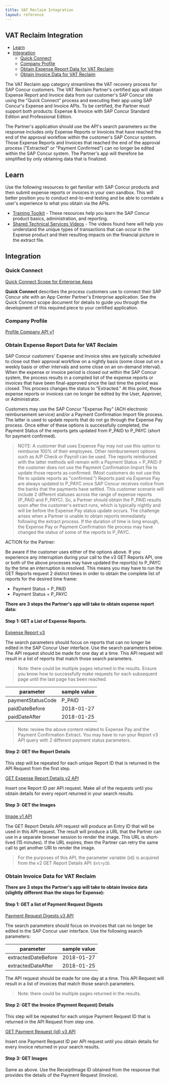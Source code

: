 ```yaml
---
title: VAT Reclaim Integration
layout: reference
---
```


## VAT Reclaim Integration

* [Learn](#learn)
* [Integration](#integration)
  * [Quick Connect](#quick-connect)
  * [Company Profile](#profile)
  * [Obtain Expense Report Data for VAT Reclaim](#obtain-expense-report-data-for-vat-reclaim)
  * [Obtain Invoice Data for VAT Reclaim](#obtain-invoice-data-for-vat-reclaim)

The VAT Reclaim app category streamlines the VAT recovery process for SAP Concur customers. The VAT Reclaim Partner's certified app will obtain Expense Report and Invoice data from our customer's SAP Concur site using the "Quick Connect" process and executing their app using SAP Concur's Expense and Invoice APIs. To be certified, the Partner must support both products: Expense & Invoice with SAP Concur Standard Edition and Professional Edition.

The Partner's application should use the API's search parameters so the response includes only Expense Reports or Invoices that have reached the end of the approval workflow within the customer's SAP Concur system. Those Expense Reports and Invoices that reached the end of the approval process ("Extracted" or "Payment Confirmed") can no longer be edited within the SAP Concur system. The Partner's app will therefore be simplified by only obtaining data that is finalized.

## <a name="learn"></a>Learn

Use the following resources to get familiar with SAP Concur products and then submit expense reports or invoices in your own sandbox. This will better position you to conduct end-to-end testing and be able to correlate a user's experience to what you obtain via the APIs.

* [Training Toolkit](http://www.concurtraining.com/) - These resources help you learn the SAP Concur product basics, administration, and reporting.
* [Shared Technical Services Videos](http://www.concurtraining.com/prdeployment/sts) - The videos found here will help you understand the unique types of transactions that can occur in the Expense product and their resulting impacts on the financial picture in the extract file.

## <a name="integration"></a>Integration

### <a name="quick-connect"></a>Quick Connect

[Quick Connect Scope for Enterprise Apps](/api-guides/ERP-integration/quick-connect-scope-for-enterprise-apps.html)

**Quick Connect** describes the process customers use to connect their SAP Concur site with an App Center Partner's Enterprise application. See the Quick Connect scope document for details to guide you through the development of this required piece to your certified application.

### <a name="profile"></a>Company Profile

[Profile Company API v1](/api-reference/profile/v1.company.html#get)

### <a name="obtain-expense-report-data-for-vat-reclaim"></a>Obtain Expense Report Data for VAT Reclaim

SAP Concur customers' Expense and Invoice sites are typically scheduled to close out their approval workflow on a nightly basis (some close out on a weekly basis or other intervals and some close on an on-demand interval). When the expense or invoice period is closed out within the SAP Concur system, the process results in a compiled list of the expense reports or invoices that have been final-approved since the last time the period was closed. This process changes the status to "Extracted." At this point, those expense reports or invoices can no longer be edited by the User, Approver, or Administrator.

Customers may use the SAP Concur "Expense Pay" (ACH electronic reimbursement service) and/or a Payment Confirmation Import file process. The latter is used to update reports that do not go through the Expense Pay process. Once either of these options is successfully completed, the Payment Status of the reports gets updated from P_PAID to P_PAYC (short for payment confirmed).

> NOTE: A customer that uses Expense Pay  may not use this option to reimburse 100% of their employees. Other reimbursement options such as A/P Check or Payroll can be used. The reports reimbursed with the latter methods will remain with a Payment Status = P_PAID if the customer does not use the Payment Confirmation Import file to update those reports as confirmed. (Most customers do not use this file to update reports as "confirmed.") Reports paid via Expense Pay are always updated to P_PAYC once SAP Concur receives notice from the banks that the payments have settled. This customer scenario will include 2 different statuses across the range of expense reports (P_PAID and P_PAYC). So, a Partner should obtain the P_PAID results soon after the customer's extract runs, which is typically nightly and will be before the Expense Pay status update occurs. The challenge arises when a Partner is unable to obtain reports immediately following the extract process. If the duration of time is long enough, the Expense Pay or Payment Confirmation file process may have changed the status of some of the reports to P_PAYC.

ACTION for the Partner:

Be aware if the customer uses either of the options above. If you experience any interruption during your call to the v3 GET Reports API, one or both of the above processes may have updated the report(s) to P_PAYC by the time an interruption is resolved. This means you may have to run the GET Reports request 2 distinct times in order to obtain the complete list of reports for the desired time frame:

* Payment Status = P_PAID
* Payment Status = P_PAYC

**There are 3 steps the Partner's app will take to obtain expense report data:**

#### Step 1: GET a List of Expense Reports.

[Expense Report v3](/api-reference/expense/expense-report/v3.reports.html)

The search parameters should focus on reports that can no longer be edited in the SAP Concur User interface. Use the  search parameters below. The API request should be made for one day at a time. This API request will result in a list of reports that match those search parameters.

> Note: there could be multiple pages returned in the results. Ensure you know how to successfully make requests for each subsequent page until the last page has been reached.

parameter|sample value
---|---
paymentStatusCode|P_PAID
paidDateBefore|2018-01-27
paidDateAfter|2018-01-25

> Note: review the above content related to Expense Pay and the Payment Confirmation Extract.  You may have to run your Report v3 API query with 2 different payment status parameters.

#### Step 2: GET the Report Details

This step will be repeated for each unique Report ID that is returned in the API Request from the first step.

[GET Expense Report Details v2 API](/api-reference/expense/expense-report/expense-report-get.html)

Insert one Report ID per API request. Make all of the requests until you obtain details for every report returned in your search results.

#### Step 3: GET the Images

[Image v1 API](/api-reference/image/v1.image.html#get-image-url)

The GET Report Details API request will produce an Entry ID that will be used in this API request. The result will produce a URL that the Partner can use in a separate browser session to render the image. This URL is short-lived (15 minutes). If the URL expires, then the Partner can retry the same call to get another URI to render the image.

> For the purposes of this API, the parameter variable {id} is acquired from the v2 GET Report Details API: `EntryID`.

### <a name="obtain-invoice-data-for-vat-reclaim"></a>Obtain Invoice Data for VAT Reclaim

**There are 3 steps the Partner's app will take to obtain Invoice data (slightly different than the steps for Expense):**

#### Step 1: GET a list of Payment Request Digests

[Payment Request Digests v3 API](/api-reference/invoice/v3.payment-request-digest.html)

The search parameters should focus on invoices that can no longer be edited in the SAP Concur user interface. Use the following search parameters:

parameter|sample value
---|---
extractedDateBefore|2018-01-27
extractedDateAfter|2018-01-25

The API request should be made for one day at a time. This API Request will result in a list of invoices that match those search parameters.

> Note: there could be multiple pages returned in the results.

#### Step 2: GET the Invoice (Payment Request) Details

This step will be repeated for each unique Payment Request ID that is returned in the API Request from step one.

[GET Payment Request {id} v3 API](/api-reference/invoice/v3.payment-request.html#get)

Insert one Payment Request ID per API request until you obtain details for every invoice returned in your search results.

#### Step 3: GET Images

Same as above. Use the ReceiptImage ID obtained from the response that provides the details of the Payment Request (Invoice).
